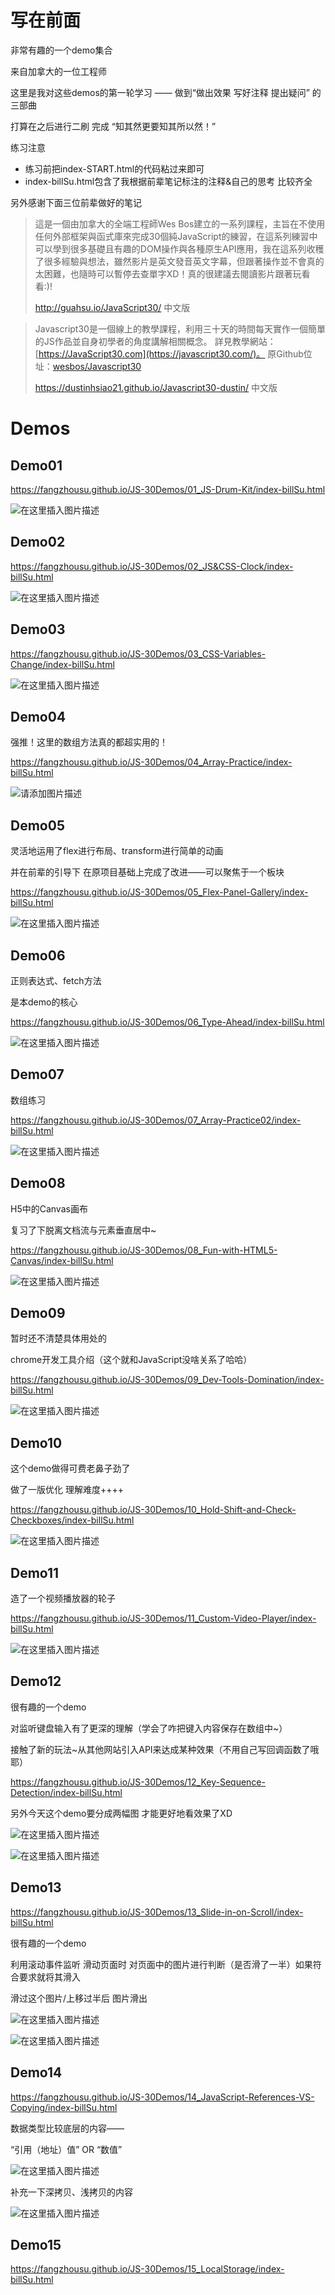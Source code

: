 # 写在前面

非常有趣的一个demo集合

来自加拿大的一位工程师

这里是我对这些demos的第一轮学习 —— 做到“做出效果 写好注释 提出疑问” 的三部曲

打算在之后进行二刷 完成 “知其然更要知其所以然！”



练习注意

- 练习前把index-START.html的代码粘过来即可 
- index-billSu.html包含了我根据前辈笔记标注的注释&自己的思考 比较齐全



另外感谢下面三位前辈做好的笔记 



> 這是一個由加拿大的全端工程師Wes Bos建立的一系列課程，主旨在不使用任何外部框架與函式庫來完成30個純JavaScript的練習，在這系列練習中可以學到很多基礎且有趣的DOM操作與各種原生API應用，我在這系列收穫了很多經驗與想法，雖然影片是英文發音英文字幕，但跟著操作並不會真的太困難，也隨時可以暫停去查單字XD！真的很建議去閱讀影片跟著玩看看:)!
>
> http://guahsu.io/JavaScript30/ 中文版



> Javascript30是一個線上的教學課程，利用三十天的時間每天實作一個簡單的JS作品並自身初學者的角度講解相關概念。 詳見教學網站：[https://JavaScript30.com](https://javascript30.com/)。 原Github位址：[wesbos/Javascript30](https://github.com/wesbos/JavaScript30)
>
> https://dustinhsiao21.github.io/Javascript30-dustin/ 中文版





# Demos

## Demo01

https://fangzhousu.github.io/JS-30Demos/01_JS-Drum-Kit/index-billSu.html

![在这里插入图片描述](https://img-blog.csdnimg.cn/92a51e30269c400f9cf5a96bf9685a4f.png?x-oss-process=image/watermark,type_ZHJvaWRzYW5zZmFsbGJhY2s,shadow_50,text_Q1NETiBA5pWy5Luj56CB55qE5bCP5o-Q55C05omL,size_20,color_FFFFFF,t_70,g_se,x_16)

## Demo02

https://fangzhousu.github.io/JS-30Demos/02_JS&CSS-Clock/index-billSu.html

![在这里插入图片描述](https://img-blog.csdnimg.cn/36359d07c3db472b99bf143e17d3d041.png?x-oss-process=image/watermark,type_ZHJvaWRzYW5zZmFsbGJhY2s,shadow_50,text_Q1NETiBA5pWy5Luj56CB55qE5bCP5o-Q55C05omL,size_20,color_FFFFFF,t_70,g_se,x_16)

## Demo03

https://fangzhousu.github.io/JS-30Demos/03_CSS-Variables-Change/index-billSu.html

![在这里插入图片描述](https://img-blog.csdnimg.cn/116c73d90dfe4623bbd1b2acba34d1b5.png)

## Demo04

强推！这里的数组方法真的都超实用的！

https://fangzhousu.github.io/JS-30Demos/04_Array-Practice/index-billSu.html

![请添加图片描述](https://img-blog.csdnimg.cn/4110b907a980492484e11fded1ba6f44.png?x-oss-process=image/watermark,type_ZHJvaWRzYW5zZmFsbGJhY2s,shadow_50,text_Q1NETiBA5pWy5Luj56CB55qE5bCP5o-Q55C05omL,size_20,color_FFFFFF,t_70,g_se,x_16)



## Demo05

灵活地运用了flex进行布局、transform进行简单的动画

并在前辈的引导下 在原项目基础上完成了改进——可以聚焦于一个板块

https://fangzhousu.github.io/JS-30Demos/05_Flex-Panel-Gallery/index-billSu.html

![在这里插入图片描述](https://img-blog.csdnimg.cn/7f2734bbf6fe4f53aca73b5a3f615408.png)



## Demo06

正则表达式、fetch方法

是本demo的核心

https://fangzhousu.github.io/JS-30Demos/06_Type-Ahead/index-billSu.html

![在这里插入图片描述](https://img-blog.csdnimg.cn/ef409a262a8f42ba87705284d220b39e.png?x-oss-process=image/watermark,type_ZHJvaWRzYW5zZmFsbGJhY2s,shadow_50,text_Q1NETiBA5pWy5Luj56CB55qE5bCP5o-Q55C05omL,size_20,color_FFFFFF,t_70,g_se,x_16)

## Demo07

数组练习

https://fangzhousu.github.io/JS-30Demos/07_Array-Practice02/index-billSu.html

![在这里插入图片描述](https://img-blog.csdnimg.cn/11b93df5bed84b62a685f299ff8e39a7.png)



## Demo08

H5中的Canvas画布

复习了下脱离文档流与元素垂直居中~

https://fangzhousu.github.io/JS-30Demos/08_Fun-with-HTML5-Canvas/index-billSu.html

![在这里插入图片描述](https://img-blog.csdnimg.cn/7bef6e7ab6dc4c79b33425cf0fd70b76.png?x-oss-process=image/watermark,type_ZHJvaWRzYW5zZmFsbGJhY2s,shadow_50,text_Q1NETiBA5pWy5Luj56CB55qE5bCP5o-Q55C05omL,size_20,color_FFFFFF,t_70,g_se,x_16)



## Demo09

暂时还不清楚具体用处的

chrome开发工具介绍（这个就和JavaScript没啥关系了哈哈）

https://fangzhousu.github.io/JS-30Demos/09_Dev-Tools-Domination/index-billSu.html

![在这里插入图片描述](https://img-blog.csdnimg.cn/dc47a50f2e7944f18236fb148321b6aa.png)



## Demo10

这个demo做得可费老鼻子劲了

做了一版优化 理解难度++++

https://fangzhousu.github.io/JS-30Demos/10_Hold-Shift-and-Check-Checkboxes/index-billSu.html

![在这里插入图片描述](https://img-blog.csdnimg.cn/cae45b7c5aff473fa08f7303d9ae2299.png)



## Demo11

造了一个视频播放器的轮子

https://fangzhousu.github.io/JS-30Demos/11_Custom-Video-Player/index-billSu.html

![在这里插入图片描述](https://img-blog.csdnimg.cn/194c41013eff4edd97b3b32bd1b55480.png)



## Demo12

很有趣的一个demo

对监听键盘输入有了更深的理解（学会了咋把键入内容保存在数组中~）

接触了新的玩法~从其他网站引入API来达成某种效果（不用自己写回调函数了哦耶）

https://fangzhousu.github.io/JS-30Demos/12_Key-Sequence-Detection/index-billSu.html

另外今天这个demo要分成两幅图 才能更好地看效果了XD

![在这里插入图片描述](https://img-blog.csdnimg.cn/8cd9c4d50f7e46c7aecce151fdc2e6d8.png?x-oss-process=image/watermark,type_ZHJvaWRzYW5zZmFsbGJhY2s,shadow_50,text_Q1NETiBA5pWy5Luj56CB55qE5bCP5o-Q55C05omL,size_20,color_FFFFFF,t_70,g_se,x_16)

![在这里插入图片描述](https://img-blog.csdnimg.cn/e09fbdeaf34b408eacf8c19626dacc10.png?x-oss-process=image/watermark,type_ZHJvaWRzYW5zZmFsbGJhY2s,shadow_50,text_Q1NETiBA5pWy5Luj56CB55qE5bCP5o-Q55C05omL,size_20,color_FFFFFF,t_70,g_se,x_16)



## Demo13

https://fangzhousu.github.io/JS-30Demos/13_Slide-in-on-Scroll/index-billSu.html

很有趣的一个demo 

利用滚动事件监听 滑动页面时 对页面中的图片进行判断（是否滑了一半）如果符合要求就将其滑入

滑过这个图片/上移过半后 图片滑出



![在这里插入图片描述](https://img-blog.csdnimg.cn/8d4071ebacfe4cedaa834774f29d09e9.png)

![在这里插入图片描述](https://img-blog.csdnimg.cn/cd66abdc3e4442069e27963535bd400a.png)

## Demo14

https://fangzhousu.github.io/JS-30Demos/14_JavaScript-References-VS-Copying/index-billSu.html

数据类型比较底层的内容——

“引用（地址）值” OR “数值”

![在这里插入图片描述](https://img-blog.csdnimg.cn/0d58cec98edf44c3813022dabfa70544.png)

补充一下深拷贝、浅拷贝的内容

![在这里插入图片描述](https://img-blog.csdnimg.cn/eaddb1bb15ca4d588c17aedb1ed6029a.png)



## Demo15

https://fangzhousu.github.io/JS-30Demos/15_LocalStorage/index-billSu.html

